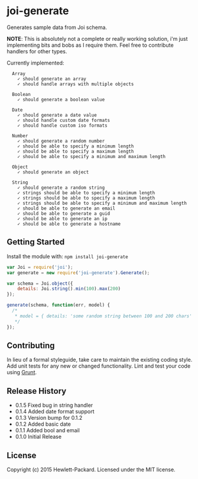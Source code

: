 # joi-generate

Generates sample data from Joi schema.

__NOTE__: This is absolutely not a complete or really working solution, i'm just implementing bits and bobs as I require them.  Feel free to contribute handlers for other types.

Currently implemented:
```
  Array
    ✓ should generate an array
    ✓ should handle arrays with multiple objects

  Boolean
    ✓ should generate a boolean value

  Date
    ✓ should generate a date value
    ✓ should handle custom date formats
    ✓ should handle custom iso formats

  Number
    ✓ should generate a random number
    ✓ should be able to specify a minimum length
    ✓ should be able to specify a maximum length
    ✓ should be able to specify a minimum and maximum length

  Object
    ✓ should generate an object

  String
    ✓ should generate a random string
    ✓ strings should be able to specify a minimum length
    ✓ strings should be able to specify a maximum length
    ✓ strings should be able to specify a minimum and maximum length
    ✓ should be able to generate an email
    ✓ should be able to generate a guid
    ✓ should be able to generate an ip
    ✓ should be able to generate a hostname

```

## Getting Started
Install the module with: `npm install joi-generate`

```javascript
var Joi = require('joi');
var generate = new require('joi-generate').Generate();

var schema = Joi.object({
	details: Joi.string().min(100).max(200)
});

generate(schema, function(err, model) {
  /*
   * model = { details: 'some random string between 100 and 200 chars' }
   */
});
```

## Contributing
In lieu of a formal styleguide, take care to maintain the existing coding style. Add unit tests for any new or changed functionality. Lint and test your code using [Grunt](http://gruntjs.com/).

## Release History

* 0.1.5 Fixed bug in string handler
* 0.1.4 Added date format support
* 0.1.3 Version bump for 0.1.2
* 0.1.2 Added basic date
* 0.1.1 Added bool and email
* 0.1.0 Initial Release

## License
Copyright (c) 2015 Hewlett-Packard. 
Licensed under the MIT license.
